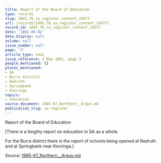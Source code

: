 ```yaml
---
title: Report of the Board of Education
type: records
slug: 1845_76_sa_register_content_14577
url: /records/1845_76_sa_register_content_14577/
record_id: 1845_76_sa_register_content_14577
date: '1861-05-02'
date_display: null
volume: null
issue_number: null
page: '3'
article_type: news
issue_reference: 2 May 1861, page 3
people_mentioned: []
places_mentioned:
- SA
- Burra district
- Redruth
- Springbank
- Kooringa
topics:
- education
source_document: 1985-87_Northern__Argus.md
publication_slug: sa-register
---
```


Report of the Board of Education

[There is a lengthy report on education in SA as a whole.

For the Burra district there is the report of schools being opened at Redruth and at Springbank near Kooringa.]

Source: [1985-87_Northern__Argus.md](/downloads/markdown/1985-87_Northern__Argus.md)
